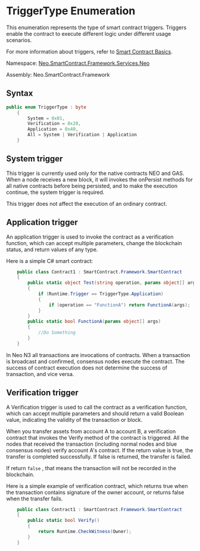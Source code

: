 # TriggerType Enumeration

This enumeration represents the type of smart contract triggers. Triggers enable the contract to execute different logic under different usage scenarios.

For more information about triggers, refer to [Smart Contract Basics](../../../../../develop/write/basics.md).

Namespace: [Neo.SmartContract.Framework.Services.Neo](../neo.md)

Assembly: Neo.SmartContract.Framework

## Syntax

```c#
public enum TriggerType : byte
    {
        System = 0x01,
        Verification = 0x20,
        Application = 0x40,
        All = System | Verification | Application
    }
```

## System trigger

This trigger is currently used only for the native contracts NEO and GAS. When a node receives a new block, it will invokes the onPersist methods for all native contracts before being persisted, and to make the execution continue, the system trigger is required.

This trigger does not affect the execution of an ordinary contract.

## Application trigger

An application trigger is used to invoke the contract as a verification function, which can accept multiple parameters, change the blockchain status, and return values of any type.

Here is a simple C# smart contract:

```c#
    public class Contract1 : SmartContract.Framework.SmartContract
    {
        public static object Test(string operation, params object[] args)
        {
            if (Runtime.Trigger == TriggerType.Application)
            {
                if (operation == "FunctionA") return FunctionA(args);
            }  
        }
        public static bool FunctionA(params object[] args)
        {
            //Do Something  
        }
    }
```
In Neo N3 all transactions are invocations of contracts. When a transaction is broadcast and confirmed, consensus nodes execute the contract. The success of contract execution does not determine the success of transaction, and vice versa.

## Verification trigger

A Verification trigger is used to call the contract as a verification function, which can accept multiple parameters and should return a valid Boolean value, indicating the validity of the transaction or block.

When you transfer assets from account A to account B, a verification contract that invokes  the Verify method of the contract is triggered. All the nodes that received the transaction (including normal nodes and blue consensus nodes) verify account A's contract. If the return value is true, the transfer is completed successfully. If false is returned, the transfer is failed.

If return `false` , that means the transaction will not be recorded in the blockchain.

Here is a simple example of verification contract, which returns true when the transaction contains signature of the owner account, or returns false when the transfer fails.

```c#
    public class Contract1 : SmartContract.Framework.SmartContract
    {
        public static bool Verify()
        {
            return Runtime.CheckWitness(Owner);
        }
    }
```
